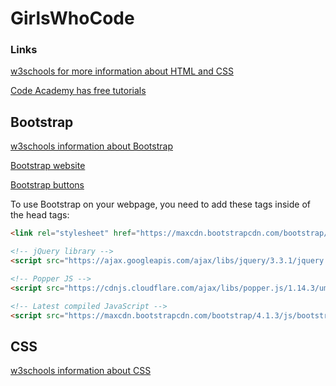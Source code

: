 # GirlsWhoCode

### Links
[w3schools for more information about HTML and CSS](https://www.w3schools.com)

[Code Academy has free tutorials](https://www.codeacademy.com)

## Bootstrap
[w3schools information about Bootstrap](https://www.w3schools.com/bootstrap4/default.asp)

[Bootstrap website](https://getbootstrap.com/docs/4.0/getting-started/introduction/)

[Bootstrap buttons](https://getbootstrap.com/docs/4.0/components/buttons/)

To use Bootstrap on your webpage, you need to add these tags inside of the head tags:

```HTML <!-- Latest compiled and minified CSS -->
<link rel="stylesheet" href="https://maxcdn.bootstrapcdn.com/bootstrap/4.1.3/css/bootstrap.min.css">

<!-- jQuery library -->
<script src="https://ajax.googleapis.com/ajax/libs/jquery/3.3.1/jquery.min.js"></script>

<!-- Popper JS -->
<script src="https://cdnjs.cloudflare.com/ajax/libs/popper.js/1.14.3/umd/popper.min.js"></script>

<!-- Latest compiled JavaScript -->
<script src="https://maxcdn.bootstrapcdn.com/bootstrap/4.1.3/js/bootstrap.min.js"></script>
```

## CSS
[w3schools information about CSS](https://www.w3schools.com/css/default.asp)

